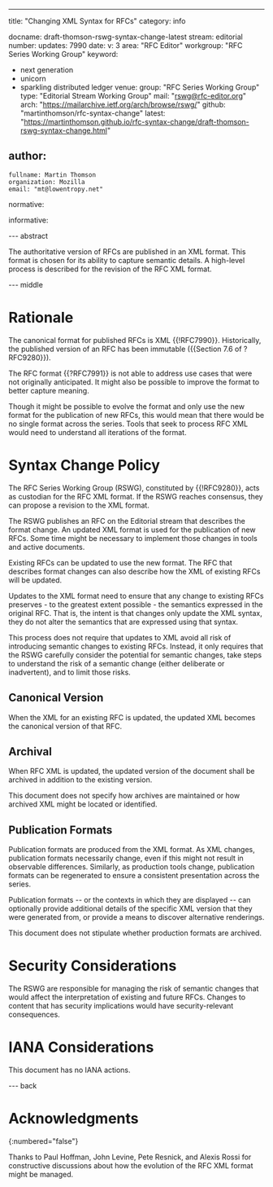 ---
title: "Changing XML Syntax for RFCs"
category: info

docname: draft-thomson-rswg-syntax-change-latest
stream: editorial
number:
updates: 7990
date:
v: 3
area: "RFC Editor"
workgroup: "RFC Series Working Group"
keyword:
 - next generation
 - unicorn
 - sparkling distributed ledger
venue:
  group: "RFC Series Working Group"
  type: "Editorial Stream Working Group"
  mail: "rswg@rfc-editor.org"
  arch: "https://mailarchive.ietf.org/arch/browse/rswg/"
  github: "martinthomson/rfc-syntax-change"
  latest: "https://martinthomson.github.io/rfc-syntax-change/draft-thomson-rswg-syntax-change.html"

author:
 -
    fullname: Martin Thomson
    organization: Mozilla
    email: "mt@lowentropy.net"

normative:

informative:


--- abstract

The authoritative version of RFCs are published in an XML format.  This format
is chosen for its ability to capture semantic details.  A high-level process is
described for the revision of the RFC XML format.

--- middle

# Rationale

The canonical format for published RFCs is XML {{!RFC7990}}.  Historically, the
published version of an RFC has been immutable ({{Section 7.6 of ?RFC9280}}).

The RFC format {{?RFC7991}} is not able to address use cases that were not
originally anticipated.  It might also be possible to improve the format to
better capture meaning.

Though it might be possible to evolve the format and only use the new format for
the publication of new RFCs, this would mean that there would be no single
format across the series.  Tools that seek to process RFC XML would need to
understand all iterations of the format.


# Syntax Change Policy

The RFC Series Working Group (RSWG), constituted by {{!RFC9280}}, acts as
custodian for the RFC XML format.  If the RSWG reaches consensus, they can
propose a revision to the XML format.

The RSWG publishes an RFC on the Editorial stream that describes the format
change.  An updated XML format is used for the publication of new RFCs.  Some
time might be necessary to implement those changes in tools and active
documents.

Existing RFCs can be updated to use the new format.  The RFC that describes
format changes can also describe how the XML of existing RFCs will be updated.

Updates to the XML format need to ensure that any change to existing RFCs
preserves - to the greatest extent possible - the semantics expressed in the
original RFC.  That is, the intent is that changes only update the XML syntax,
they do not alter the semantics that are expressed using that syntax.

This process does not require that updates to XML avoid all risk of introducing
semantic changes to existing RFCs.  Instead, it only requires that the RSWG
carefully consider the potential for semantic changes, take steps to understand
the risk of a semantic change (either deliberate or inadvertent), and to limit
those risks.


## Canonical Version

When the XML for an existing RFC is updated, the updated XML becomes the
canonical version of that RFC.


## Archival

When RFC XML is updated, the updated version of the document shall be archived
in addition to the existing version.

This document does not specify how archives are maintained or how archived XML
might be located or identified.


## Publication Formats

Publication formats are produced from the XML format.  As XML changes,
publication formats necessarily change, even if this might not result in
observable differences.  Similarly, as production tools change, publication
formats can be regenerated to ensure a consistent presentation across the
series.

Publication formats -- or the contexts in which they are displayed -- can
optionally provide additional details of the specific XML version that they were
generated from, or provide a means to discover alternative renderings.

This document does not stipulate whether production formats are archived.


# Security Considerations

The RSWG are responsible for managing the risk of semantic changes that would
affect the interpretation of existing and future RFCs.  Changes to content that
has security implications would have security-relevant consequences.


# IANA Considerations

This document has no IANA actions.


--- back

# Acknowledgments
{:numbered="false"}

Thanks to Paul Hoffman, John Levine, Pete Resnick, and Alexis Rossi for
constructive discussions about how the evolution of the RFC XML format might be
managed.
